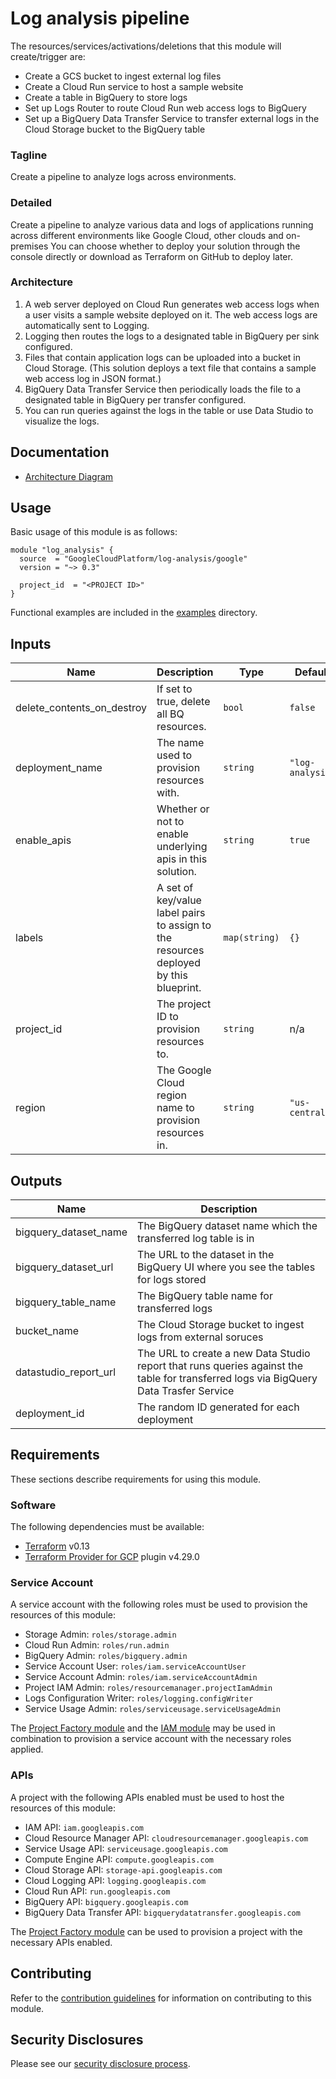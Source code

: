 # Log analysis pipeline

The resources/services/activations/deletions that this module will create/trigger are:

- Create a GCS bucket to ingest external log files
- Create a Cloud Run service to host a sample website
- Create a table in BigQuery to store logs
- Set up Logs Router to route Cloud Run web access logs to BigQuery
- Set up a BigQuery Data Transfer Service to transfer external logs in the Cloud Storage bucket to the BigQuery table

### Tagline
Create a pipeline to analyze logs across environments.

### Detailed
Create a pipeline to analyze various data and logs of applications running across different environments like Google Cloud, other clouds and on-premises
You can choose whether to deploy your solution through the console directly or download as Terraform on GitHub to deploy later.

### Architecture
1. A web server deployed on Cloud Run generates web access logs when a user visits a sample website deployed on it. The web access logs are automatically sent to Logging.
1. Logging then routes the logs to a designated table in BigQuery per sink configured.
1. Files that contain application logs can be uploaded into a bucket in Cloud Storage. (This solution deploys a text file that contains a sample web access log in JSON format.)
1. BigQuery Data Transfer Service then periodically loads the file to a designated table in BigQuery per transfer configured.
1. You can run queries against the logs in the table or use Data Studio to visualize the logs.

## Documentation
- [Architecture Diagram](https://github.com/GoogleCloudPlatform/terraform-google-log-analysis/blob/main/assets/log_analysis_pipeline_v1.svg)

## Usage

Basic usage of this module is as follows:

```hcl
module "log_analysis" {
  source  = "GoogleCloudPlatform/log-analysis/google"
  version = "~> 0.3"

  project_id  = "<PROJECT ID>"
}
```

Functional examples are included in the
[examples](./examples/) directory.

<!-- BEGINNING OF PRE-COMMIT-TERRAFORM DOCS HOOK -->
## Inputs

| Name | Description | Type | Default | Required |
|------|-------------|------|---------|:--------:|
| delete\_contents\_on\_destroy | If set to true, delete all BQ resources. | `bool` | `false` | no |
| deployment\_name | The name used to provision resources with. | `string` | `"log-analysis"` | no |
| enable\_apis | Whether or not to enable underlying apis in this solution. | `string` | `true` | no |
| labels | A set of key/value label pairs to assign to the resources deployed by this blueprint. | `map(string)` | `{}` | no |
| project\_id | The project ID to provision resources to. | `string` | n/a | yes |
| region | The Google Cloud region name to provision resources in. | `string` | `"us-central1"` | no |

## Outputs

| Name | Description |
|------|-------------|
| bigquery\_dataset\_name | The BigQuery dataset name which the transferred log table is in |
| bigquery\_dataset\_url | The URL to the dataset in the BigQuery UI where you see the tables for logs stored |
| bigquery\_table\_name | The BigQuery table name for transferred logs |
| bucket\_name | The Cloud Storage bucket to ingest logs from external soruces |
| datastudio\_report\_url | The URL to create a new Data Studio report that runs queries against the table for transferred logs via BigQuery Data Trasfer Service |
| deployment\_id | The random ID generated for each deployment |

<!-- END OF PRE-COMMIT-TERRAFORM DOCS HOOK -->

## Requirements

These sections describe requirements for using this module.

### Software

The following dependencies must be available:

- [Terraform][terraform] v0.13
- [Terraform Provider for GCP][terraform-provider-gcp] plugin v4.29.0

### Service Account

A service account with the following roles must be used to provision
the resources of this module:

- Storage Admin: `roles/storage.admin`
- Cloud Run Admin: `roles/run.admin`
- BigQuery Admin: `roles/bigquery.admin`
- Service Account User: `roles/iam.serviceAccountUser`
- Service Account Admin: `roles/iam.serviceAccountAdmin`
- Project IAM Admin: `roles/resourcemanager.projectIamAdmin`
- Logs Configuration Writer: `roles/logging.configWriter`
- Service Usage Admin: `roles/serviceusage.serviceUsageAdmin`

The [Project Factory module][project-factory-module] and the
[IAM module][iam-module] may be used in combination to provision a
service account with the necessary roles applied.

### APIs

A project with the following APIs enabled must be used to host the
resources of this module:

- IAM API: `iam.googleapis.com`
- Cloud Resource Manager API: `cloudresourcemanager.googleapis.com`
- Service Usage API: `serviceusage.googleapis.com`
- Compute Engine API: `compute.googleapis.com`
- Cloud Storage API: `storage-api.googleapis.com`
- Cloud Logging API: `logging.googleapis.com`
- Cloud Run API: `run.googleapis.com`
- BigQuery API: `bigquery.googleapis.com`
- BigQuery Data Transfer API: `bigquerydatatransfer.googleapis.com`

The [Project Factory module][project-factory-module] can be used to
provision a project with the necessary APIs enabled.

## Contributing

Refer to the [contribution guidelines](./CONTRIBUTING.md) for
information on contributing to this module.

[iam-module]: https://registry.terraform.io/modules/terraform-google-modules/iam/google
[project-factory-module]: https://registry.terraform.io/modules/terraform-google-modules/project-factory/google
[terraform-provider-gcp]: https://www.terraform.io/docs/providers/google/index.html
[terraform]: https://www.terraform.io/downloads.html

## Security Disclosures

Please see our [security disclosure process](./SECURITY.md).
